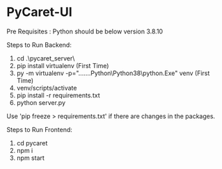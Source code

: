 # PyCaret-UI


Pre Requisites : Python should be below version 3.8.10


Steps to Run Backend:
1) cd .\pycaret_server\
2) pip install virtualenv (First Time)
3) py -m virtualenv -p=".......<PATH IN C DRIVE>Python\Python38\python.Exe" venv (First Time)
4) venv/scripts/activate
5) pip install -r requirements.txt
6) python server.py

  
Use 'pip freeze > requirements.txt' if there are changes in the packages. 


Steps to Run Frontend:
1) cd pycaret
2) npm i
3) npm start
